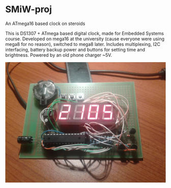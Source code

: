 # SMiW-proj
An ATmega16 based clock on steroids

This is DS1307 + ATmega based digital clock, made for Embedded Systems course. Developed on mega16 at the university (cause everyone were using mega8 for no reason), switched to mega8 later.
Includes multiplexing, I2C interfacing, battery backup power and buttons for setting time and brightness. Powered by an old phone charger ~5V.

![](https://github.com/AleksanderGrzybowski/SMiW-proj/blob/fe795b637ce66cbd05b9ed5c200a9f150b8285be/img/board.jpg)
